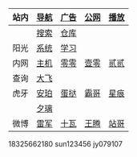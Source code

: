 |站内|[导航](https://zi-an.github.io/other/web.html)|[广告](https://zi-an.github.io/other/adb.txt)|[公网](https://zi-an.github.io/ipv6)|[播放](https://zi-an.github.io/other/m3u8.html)|
|-|-|-|-|-|
||[搜索](https://zi-an.github.io/other/bing.html)|[仓库](https://zi-an.github.io/other/hsck.html)|||
|阳光|[系统](https://hicp.sungrow-re.com)|[学习](https://edu.sungrow-re.com)|||
|内网|[主机](http://5.mm)|[零零](http://200.mm)|[壹零](http://210.mm)|[贰贰](http://222.mm)|
|查询|[大飞](https://www.op.gg/summoners/kr/Hide%20on%20bush/ingame)|||
|虎牙|[安珀](https://m.huya.com/20411512)|[蛋挞](https://m.huya.com/799147)|[霸哥](https://m.huya.com/189201)|[星痕](https://m.huya.com/699772)|
||[夕璃](https://m.huya.com/21809097)|||
|微博|[雷军](https://m.weibo.cn/u/1749127163)|[十瓦](https://m.weibo.cn/u/1892653244)|[王腾](https://m.weibo.cn/u/1654901425)|[站哥](https://m.weibo.cn/u/6048569942)|


18325662180
sun123456
jy079107